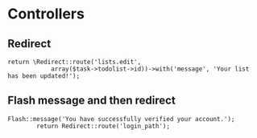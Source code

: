 
# Controllers

## Redirect
```
return \Redirect::route('lists.edit', 
            array($task->todolist->id))->with('message', 'Your list has been updated!');
```

## Flash message and then redirect
```
Flash::message('You have successfully verified your account.');
        return Redirect::route('login_path');
```
